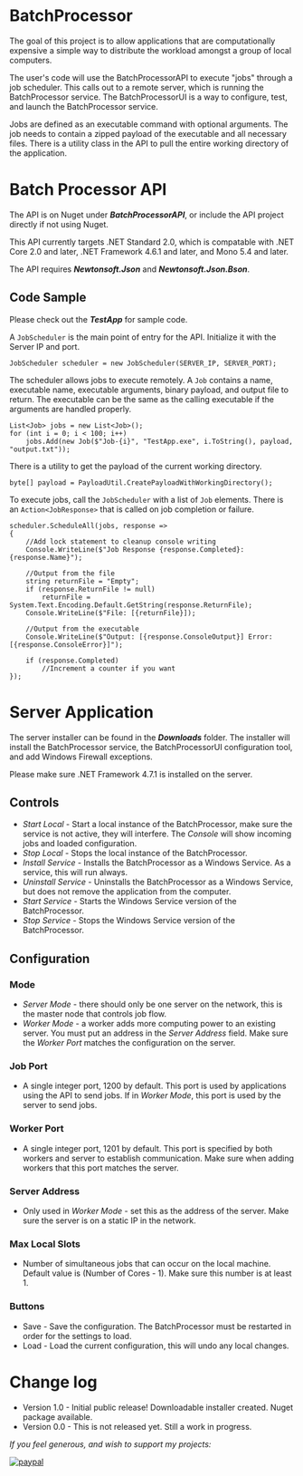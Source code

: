 # BatchProcessor

The goal of this project is to allow applications that are computationally expensive a simple way to distribute the workload amongst a group of local computers.  

The user's code will use the BatchProcessorAPI to execute "jobs" through a job scheduler.  This calls out to a remote server, which is running the BatchProcessor service.  The BatchProcessorUI is a way to configure, test, and launch the BatchProcessor service.

Jobs are defined as an executable command with optional arguments.  The job needs to contain a zipped payload of the executable and all necessary files.  There is a utility class in the API to pull the entire working directory of the application.

# Batch Processor API

The API is on Nuget under ***BatchProcessorAPI***, or include the API project directly if not using Nuget.

This API currently targets .NET Standard 2.0, which is compatable with .NET Core 2.0 and later, .NET Framework 4.6.1 and later, and Mono 5.4 and later.

The API requires ***Newtonsoft.Json*** and ***Newtonsoft.Json.Bson***.

## Code Sample

Please check out the ***TestApp*** for sample code.

A `JobScheduler` is the main point of entry for the API.  Initialize it with the Server IP and port.
~~~~
JobScheduler scheduler = new JobScheduler(SERVER_IP, SERVER_PORT);
~~~~

The scheduler allows jobs to execute remotely.  A `Job` contains a name, executable name, executable arguments, binary payload, and output file to return.  The executable can be the same as the calling executable if the arguments are handled properly.
~~~~
List<Job> jobs = new List<Job>();
for (int i = 0; i < 100; i++)
    jobs.Add(new Job($"Job-{i}", "TestApp.exe", i.ToString(), payload, "output.txt"));
~~~~

There is a utility to get the payload of the current working directory.
~~~~
byte[] payload = PayloadUtil.CreatePayloadWithWorkingDirectory();
~~~~

To execute jobs, call the `JobScheduler` with a list of `Job` elements.  There is an `Action<JobResponse>` that is called on job completion or failure.
~~~~
scheduler.ScheduleAll(jobs, response => 
{     
    //Add lock statement to cleanup console writing       
    Console.WriteLine($"Job Response {response.Completed}: {response.Name}");

    //Output from the file
    string returnFile = "Empty";
    if (response.ReturnFile != null)
        returnFile = System.Text.Encoding.Default.GetString(response.ReturnFile);
    Console.WriteLine($"File: [{returnFile}]);

    //Output from the executable
    Console.WriteLine($"Output: [{response.ConsoleOutput}] Error: [{response.ConsoleError}]");

    if (response.Completed)
        //Increment a counter if you want    
});
~~~~

# Server Application

The server installer can be found in the ***Downloads*** folder.  The installer will install the BatchProcessor service, the BatchProcessorUI configuration tool, and add Windows Firewall exceptions.  

Please make sure .NET Framework 4.7.1 is installed on the server.

## Controls

* *Start Local* - Start a local instance of the BatchProcessor, make sure the service is not active, they will interfere.  The *Console* will show incoming jobs and loaded configuration.
* *Stop Local* - Stops the local instance of the BatchProcessor.
* *Install Service* - Installs the BatchProcessor as a Windows Service.  As a service, this will run always.
* *Uninstall Service* - Uninstalls the BatchProcessor as a Windows Service, but does not remove the application from the computer.
* *Start Service* - Starts the Windows Service version of the BatchProcessor.
* *Stop Service* - Stops the Windows Service version of the BatchProcessor.

## Configuration

### Mode
* *Server Mode* - there should only be one server on the network, this is the master node that controls job flow.
* *Worker Mode* - a worker adds more computing power to an existing server.  You must put an address in the *Server Address* field.  Make sure the *Worker Port* matches the configuration on the server.

### Job Port
* A single integer port, 1200 by default.  This port is used by applications using the API to send jobs.  If in *Worker Mode*, this port is used by the server to send jobs.
 
### Worker Port
* A single integer port, 1201 by default.  This port is specified by both workers and server to establish communication.  Make sure when adding workers that this port matches the server.

### Server Address
* Only used in *Worker Mode* - set this as the address of the server.  Make sure the server is on a static IP in the network.

### Max Local Slots
* Number of simultaneous jobs that can occur on the local machine.  Default value is (Number of Cores - 1).  Make sure this number is at least 1.

### Buttons

* Save - Save the configuration.  The BatchProcessor must be restarted in order for the settings to load.
* Load - Load the current configuration, this will undo any local changes.

# Change log

* Version 1.0 - Initial public release!  Downloadable installer created.  Nuget package available.
* Version 0.0 - This is not released yet.  Still a work in progress.

*If you feel generous, and wish to support my projects:*

[![paypal](https://www.paypalobjects.com/en_US/i/btn/btn_donateCC_LG.gif)](https://www.paypal.com/cgi-bin/webscr?cmd=_donations&business=TU7QHT7UL6PR4&currency_code=USD)
